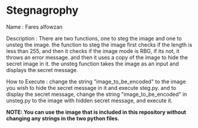 # Stegnagrophy
Name : Fares alfowzan

Description : There are two functions, one to steg the image and one to unsteg the image.
the function to steg the image first checks if the length is less than 255, and then it checks if the image mode is RBG,
  if its not, it throws an error message. and then it uses a copy of the image to hide the secret image in it.
the unsteg function takes the image as an input and displays the secret message.

How to Execute : change the string "image_to_be_encoded" to the image you wish to hide the secret message in it and execute steg.py.
and to display the secret message, change the string "image_to_be_encoded" in unsteg.py to the image with hidden secret message, and execute it.
                
**NOTE: You can use the image that is included in this repository without changing any strings in the two python files.**
